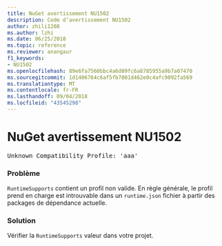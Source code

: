 ```yaml
---
title: NuGet avertissement NU1502
description: Code d’avertissement NU1502
author: zhili1208
ms.author: lzhi
ms.date: 06/25/2018
ms.topic: reference
ms.reviewer: anangaur
f1_keywords:
- NU1502
ms.openlocfilehash: 89e6fa7560bbc4a6d89fc6a8785955a9b7a07470
ms.sourcegitcommit: 1d1406764c6af5fb7801d462e0c4afc9092fa569
ms.translationtype: MT
ms.contentlocale: fr-FR
ms.lasthandoff: 09/04/2018
ms.locfileid: "43545298"
---
```

# <a name="nuget-warning-nu1502"></a>NuGet avertissement NU1502

<pre>Unknown Compatibility Profile: 'aaa'</pre>

### <a name="issue"></a>Problème
`RuntimeSupports` contient un profil non valide. En règle générale, le profil prend en charge est introuvable dans un `runtime.json` fichier à partir des packages de dépendance actuelle.

### <a name="solution"></a>Solution
Vérifier la `RuntimeSupports` valeur dans votre projet.
